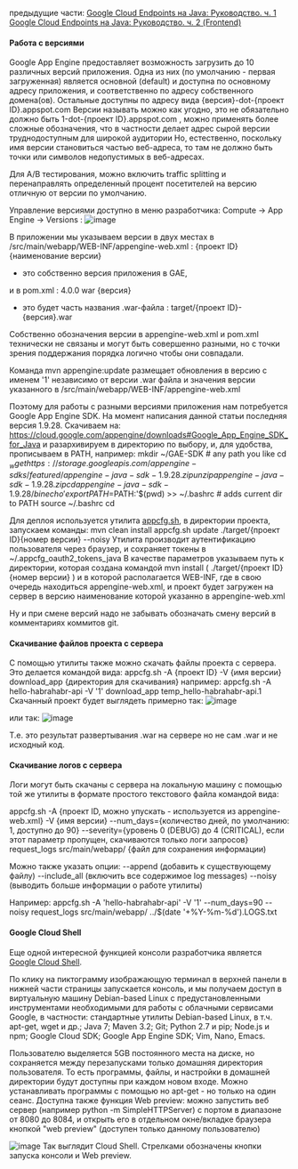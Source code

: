предыдущие части:
<a href="http://habrahabr.ru/post/268863/">Google Cloud Endpoints на Java: Руководство. ч. 1</a>
<a href="http://habrahabr.ru/post/270459/">Google Cloud Endpoints на Java: Руководство. ч. 2 (Frontend)</a>

<h4>Работа с версиями</h4>
Google App Engine предоставляет возможность загрузить до 10 различных версий приложения.
Одна из них (по умолчанию - первая загруженная) является основной (default) и доступна по основному адресу приложения, и соответственно по адресу собственного домена(ов).
<cut />
Остальные доступны по адресу вида {версия}-dot-{проект ID}.appspot.com
Версии называть можно как угодно, это не обязательно должно быть 1-dot-{проект ID}.appspot.com , можно применять более сложные обозначения, что в частности делает адрес сырой версии труднодоступным для широкой аудитории
Но, естественно, поскольку имя версии становиться частью веб-адреса, то там не должно быть точки или символов недопустимых в веб-адресах.

Для A/B тестирования, можно включить traffic splitting и перенаправлять определенный процент посетителей на версию отличную от версии по умолчанию.

Управление версиями доступно в меню разработчика: Compute -> App Engine -> Versions :
<img src="https://habrastorage.org/getpro/habr/post_images/9b0/1a9/e3a/9b01a9e3aee26aa7fbffa581aa216d93.png" alt="image"/>

В приложении мы указываем версии в двух местах в /src/main/webapp/WEB-INF/appengine-web.xml :
<source lang="xml">
<appengine-web-app xmlns="http://appengine.google.com/ns/1.0">
    <application>{проект ID}</application>
    <version>{наименование версии}</version>
</source>
- это собственно версия приложения в GAE,

и в pom.xml :
<source lang="xml">
    <modelVersion>4.0.0</modelVersion>
    <packaging>war</packaging>
    <version>{версия}</version>
</source>
- это будет часть названия .war-файла : target/{проект ID}-{версия}.war

Собственно обозначения версии в appengine-web.xml и pom.xml технически не связаны и могут быть совершенно разными, но с точки зрения поддержания порядка логично чтобы они совпадали.

Команда mvn appengine:update размещает обновления в версию с именем '1' независимо от версии .war файла и значения версии указанного в /src/main/webapp/WEB-INF/appengine-web.xml

Поэтому для работы с разными версиями приложения нам потребуется Google App Engine SDK. На момент написания данной статьи последняя версия 1.9.28. Скачиваем на: https://cloud.google.com/appengine/downloads#Google_App_Engine_SDK_for_Java и разархивируем в директорию по выбору, и, для удобства, прописываем в PATH, например:
<source lang="bash">
mkdir ~/GAE-SDK # any path you like
cd $_
wget https://storage.googleapis.com/appengine-sdks/featured/appengine-java-sdk-1.9.28.zip
unzip appengine-java-sdk-1.9.28.zip
cd appengine-java-sdk-1.9.28/bin
echo 'export PATH=$PATH:'$(pwd) >> ~/.bashrc # adds current dir to PATH
source ~/.bashrc
cd
</source>

Для деплоя используется утилита <a href="https://cloud.google.com/appengine/docs/java/tools/uploadinganapp#appcfg_command">appcfg.sh</a>, в директории проекта,  запускаем команды:
<source lang="bash">
mvn clean install
appcfg.sh update ./target/{проект ID}{номер версии} --noisy
</source>
Утилита производит аутентификацию пользователя через браyзер, и сохраняет токены в ~/.appcfg_oauth2_tokens_java
В качестве параметров указываем путь к директории, которая создана командой mvn install ( ./target/{проект ID}{номер версии} ) и в которой располагается WEB-INF, где в свою очередь находиться appengine-web.xml, и проект будет загружен на сервер в версию наименование которой указанно в appengine-web.xml

Ну и при смене версий надо не забывать обозначать смену версий в комментариях коммитов git.

<h4>Скачивание файлов проекта с сервера</h4>
С помощью утилиты также можно скачать файлы проекта с сервера. Это делается командой вида:
appcfg.sh -A {проект ID} -V {имя версии} download_app {директория для скачивания}
например:
<source lang="bash">
appcfg.sh -A hello-habrahabr-api -V '1' download_app temp_hello-habrahabr-api.1
</source>
Скачанный проект будет выглядеть примерно так:
<img src="https://habrastorage.org/getpro/habr/post_images/bb9/b48/0f1/bb9b480f1ba7685eddcfd51b87534da8.png" alt="image"/>

или так:
<img src="https://habrastorage.org/getpro/habr/post_images/f83/141/3cc/f831413cc4ccb820d9b7920b6a008af6.png" alt="image"/>

Т.е. это результат развертывания .war на сервере но не сам .war и не исходный код.

<h4>Скачивание логов с сервера</h4>
Логи могут быть скачаны с сервера на локальную машину с помощью той же утилиты в формате простого текстового файла командой вида:

appcfg.sh -A {проект ID, можно упускать - используется из appengine-web.xml} -V {имя версии} --num_days={количество дней, по умолчанию: 1, доступно до 90} --severity={уровень 0 (DEBUG) дo 4 (CRITICAL), если этот параметр пропущен, скачиваются только логи запросов} request_logs src/main/webapp/ {файл для сохранения информации)

Можно также указать опции:
--append (добавить к существующему файлу)
--include_all (включить все содержимое log messages)
--noisy (выводить больше информации о работе утилиты)

Например:
<source lang="bash">
appcfg.sh -A 'hello-habrahabr-api' -V '1' --num_days=90 --noisy request_logs src/main/webapp/ ../$(date '+%Y-%m-%d').LOGS.txt
</source>

<h4>Google Cloud Shell</h4>
Еще одной интересной функцией консоли разработчика является <a href="https://cloud.google.com/cloud-shell/docs/">Google Cloud Shell</a>.

По клику на пиктограмму изображающую терминал в верхней панели в нижней части страницы запускается консоль, и мы получаем доступ в виртуальную машину Debian-based Linux с предустановленными инструментами необходимыми для работы с облачными сервисами Google, в частности: стандартные утилиты Debian-based Linux, в т.ч. apt-get, wget и др.; Java 7; Maven 3.2; Git; Python 2.7 и pip; Node.js и npm; Google Cloud SDK; Google App Engine SDK; Vim, Nano, Emacs.

Пользователю выделяется 5GB постоянного места на диске, но сохраняется между перезапусками только домашняя директория пользователя. То есть программы, файлы, и настройки в домашней директории будут доступны при каждом новом входе. Можно устанавливать программы с помощью но apt-get - но только на один сеанс.
Доступна также функция Web preview: можно запустить веб сервер (например python -m SimpleHTTPServer) с портом в диапазоне от  8080 до 8084, и открыть его в отдельном окне/вкладке браузера кнопкой "web preview" (доступен только данному пользователю)

<img src="https://habrastorage.org/getpro/habr/post_images/87d/b54/7fa/87db547fa50a3a0858b2a22fcf0d5f6e.png" alt="image"/>
Так выглядит Cloud Shell. Стрелками обозначены кнопки запуска консоли и Web preview.

